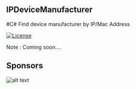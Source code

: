 
## IPDeviceManufacturer
#C# Find device manufacturer by IP/Mac Address

<a href="https://opensource.org/licenses/Apache-2.0"><img alt="License" src="https://img.shields.io/badge/License-Apache%202.0-blue.svg"/></a>

Note : Coming soon....

## Sponsors
![alt text](https://github.com/KravitzMC/IPDeviceManufacturer/blob/main/netthailand.png)
